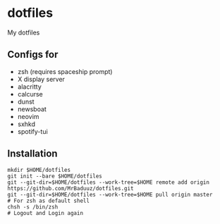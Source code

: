 # dotfiles

My dotfiles

## Configs for

- zsh (requires spaceship prompt)
- X display server
- alacritty
- calcurse
- dunst
- newsboat
- neovim
- sxhkd
- spotify-tui

## Installation

```
mkdir $HOME/dotfiles
git init --bare $HOME/dotfiles
git --git-dir=$HOME/dotfiles --work-tree=$HOME remote add origin https://github.com/MrBaduuz/dotfiles.git
git --git-dir=$HOME/dotfiles --work-tree=$HOME pull origin master
# For zsh as default shell
chsh -s /bin/zsh
# Logout and Login again
```
